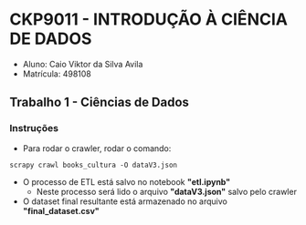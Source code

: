 # CKP9011 - INTRODUÇÃO À CIÊNCIA DE DADOS
- Aluno: Caio Viktor da Silva Avila
- Matrícula: 498108
## Trabalho 1 - Ciências de Dados
### Instruções
- Para rodar o crawler, rodar o comando:
~~~terminal
scrapy crawl books_cultura -O dataV3.json
~~~
- O processo de ETL está salvo no notebook **"etl.ipynb"**
    - Neste processo será lido o arquivo **"dataV3.json"** salvo pelo crawler
- O dataset final resultante está armazenado no arquivo **"final_dataset.csv"**
